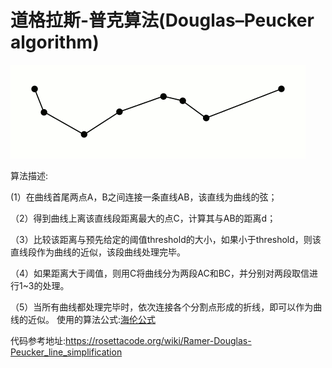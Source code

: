 # 道格拉斯-普克算法(Douglas–Peucker algorithm)

![](../static/img/algorithm/rdp.gif)

算法描述:

  (1）在曲线首尾两点A，B之间连接一条直线AB，该直线为曲线的弦；

（2）得到曲线上离该直线段距离最大的点C，计算其与AB的距离d；

（3）比较该距离与预先给定的阈值threshold的大小，如果小于threshold，则该直线段作为曲线的近似，该段曲线处理完毕。

（4）如果距离大于阈值，则用C将曲线分为两段AC和BC，并分别对两段取信进行1~3的处理。

（5）当所有曲线都处理完毕时，依次连接各个分割点形成的折线，即可以作为曲线的近似。
使用的算法公式:[海伦公式](https://baike.baidu.com/item/海伦公式)

代码参考地址:https://rosettacode.org/wiki/Ramer-Douglas-Peucker_line_simplification